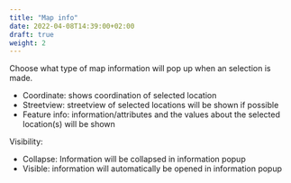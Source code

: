 ```yaml
---
title: "Map info"
date: 2022-04-08T14:39:00+02:00
draft: true
weight: 2
---
```


Choose what type of map information will pop up when an selection is made.

- Coordinate: shows coordination of selected location
- Streetview: streetview of selected locations will be shown if possible
- Feature info: information/attributes and the values about the selected location(s) will be shown

Visibility:
- Collapse: Information will be collapsed in information popup
- Visible: information will automatically be opened in information popup